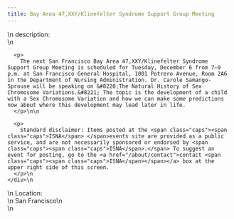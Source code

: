 ```yaml
---
title: Bay Area 47,XXY/Klinefelter Syndrome Support Group Meeting
---
```


<div class="flexinode-body flexinode-2">
  <div class="flexinode-textarea-1">
    <div class="form-item">
      \n <label>description:</label><br /> \n 
      
      <p>
        The next San Francisco Bay Area 47,XXY/Klinefelter Syndrome Support Group Meeting is scheduled for Tuesday, December 6 from 7–9 p.m. at San Francisco General Hospital, 1001 Potrero Avenue, Room 2A6 in the Department of Nursing Administration. Dr. Carole Samango-Sprouse will be speaking on &#8220;The Natural History of Sex Chromosome Variations.&#8221; The topic is the development of a child with a Sex Chromosome Variation and how we can make some predictions now about where this development may lead later in life.
      </p>\n\n
      
      <p>
        Standard disclaimer: Items posted at the <span class="caps"><span class="caps">ISNA</span> </span>events site are provided as a public service, and are not necessarily sponsored or endorsed by <span class="caps"><span class="caps">ISNA</span>.</span> To suggest an event for posting, go to the <a href="/about/contact">contact <span class="caps"><span class="caps">ISNA</span></span></a> box at the upper right side of this screen.
      </p>\n
    </div>\n
  </div>
  
  <div class="flexinode-textfield-2">
    <div class="form-item">
      \n <label>Location:</label><br /> \n San Francisco\n
    </div>\n
  </div>
</div>